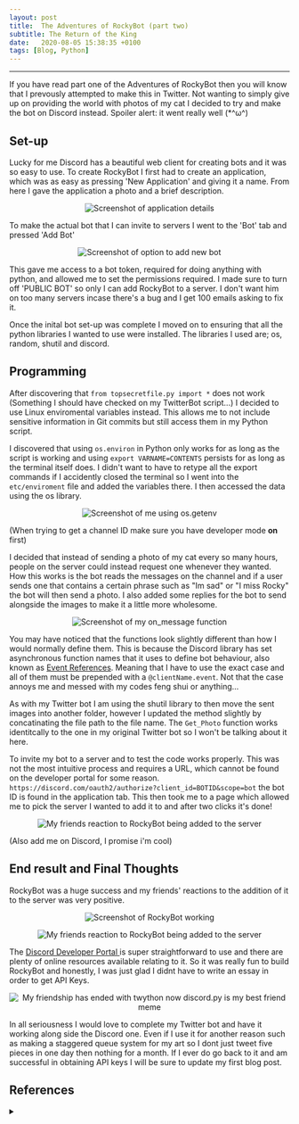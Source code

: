 ```yaml
---
layout: post
title:  The Adventures of RockyBot (part two)
subtitle: The Return of the King
date:   2020-08-05 15:38:35 +0100
tags: [Blog, Python]
---
```


---

If you have read part one of the Adventures of RockyBot then you will know that I prevously attempted to make this in Twitter. Not wanting to simply give up on providing the world with photos of my cat I decided to try and make the bot on Discord instead. Spoiler alert: it went really well (*^ω^) 

## Set-up

Lucky for me Discord has a beautiful web client for creating bots and it was so easy to use.
To create RockyBot I first had to create an application, which was as easy as pressing 'New Application' and giving it a name. 
From here I gave the application a photo and a brief description.
<p align="center">
  <img src="../assets/img/DiscordDesc.png" alt="Screenshot of application details"/>
</p> 

To make the actual bot that I can invite to servers I went to the 'Bot' tab and pressed 'Add Bot'

<p align="center">
  <img src="../assets/img/CreateBot.png" alt="Screenshot of option to add new bot"/>
</p> 

This gave me access to a bot token, required for doing anything with python, and allowed me to set the permissions required. I made sure to turn off 'PUBLIC BOT' so only I can add RockyBot to a server. I don't want him on too many servers incase there's a bug and I get 100 emails asking to fix it.


Once the inital bot set-up was complete I moved on to ensuring that all the python libraries I wanted to use were installed.
The libraries I used are; os, random, shutil and discord.


## Programming

After discovering that `from topsecretfile.py import *` does not work (Something I should have checked on my TwitterBot script...) I decided to use Linux enviromental variables instead. 
This allows me to not include sensitive information in Git commits but still access them in my Python script.

I discovered that using `os.environ` in Python only works for as long as the script is working and using `export VARNAME=CONTENTS` persists for as long as the terminal itself does.
I didn't want to have to retype all the export commands if I accidently closed the terminal so I went into the `etc/enviroment` file and added the variables there.
I then accessed the data using the os library.

<p align="center">
  <img src="../assets/img/EnvVars.png" alt="Screenshot of me using os.getenv"/>
</p> 

(When trying to get a channel ID make sure you have developer mode **on** first)

I decided that instead of sending a photo of my cat every so many hours, people on the server could instead request one whenever they wanted.
How this works is the bot reads the messages on the channel and if a user sends one that contains a certain phrase such as "Im sad" or "I miss Rocky" the bot will then send a photo.
I also added some replies for the bot to send alongside the images to make it a little more wholesome.

<p align="center">
  <img src="../assets/img/onMessage.png" alt="Screenshot of my on_message function"/>
</p> 

You may have noticed that the functions look slightly different than how I would normally define them. This is because the Discord library has set asynchronous function names that it uses to define bot behaviour, also known as <a href="https://discordpy.readthedocs.io/en/latest/api.html#event-reference">Event References</a>. Meaning that I have to use the exact case and all of them must be prepended with a `@clientName.event`.
Not that the case annoys me and messed with my codes feng shui or anything...

As with my Twitter bot I am using the shutil library to then move the sent images into another folder, however I updated the method slightly by concatinating the file path to the file name.
The `Get_Photo` function works identitcally to the one in my original Twitter bot so I won't be talking about it here. 

To invite my bot to a server and to test the code works properly. This was not the most intuitive process and requires a URL, which cannot be found on the developer portal for some reason.
`https://discord.com/oauth2/authorize?client_id=BOTID&scope=bot` the bot ID is found in the application tab.
This then took me to a page which allowed me to pick the server I wanted to add it to and after two clicks it's done!

<p align="center">
  <img src="../assets/img/AuthRockyBot.png" alt="My friends reaction to RockyBot being added to the server"/>
</p>
(Also add me on Discord, I promise i'm cool)

## End result and Final Thoughts

RockyBot was a huge success and my friends' reactions to the addition of it to the server was very positive.
<p align="center">
  <img src="../assets/img/RockyBotWorking.png" alt="Screenshot of RockyBot working"/>
</p>

<p align="center">
  <img src="../assets/img/Reaction.png" alt="My friends reaction to RockyBot being added to the server"/>
</p>

The <a href="https://discord.com/developers/applications"> Discord Developer Portal </a> is super straightforward to use and there are plenty of online resources available relating to it. 
So it was really fun to build RockyBot and honestly, I was just glad I didnt have to write an essay in order to get API Keys.

<p align="center">
  <img src="../assets/img/FriendshipMeme.png" alt="My friendship has ended with twython now discord.py is my best friend meme"/>
</p> 

In all seriousness I would love to complete my Twitter bot and have it working along side the Discord one. Even if I use it for another reason such as making a staggered queue system for my art so I dont just tweet five pieces in one day then nothing for a month.
If I ever do go back to it and am successful in obtaining API keys I will be sure to update my first blog post.

## References 
<details>
 <summary markdown="span"></summary>
Discord Developer Portal: <a href="https://discord.com/developers/applications">https://discord.com/developers/applications</a>
<br/>
Discord.py Documentation: <a href="https://discordpy.readthedocs.io/en/latest/index.html"> https://discordpy.readthedocs.io/en/latest/index.html </a>
<br/>
Linux Enviroment Variables Guide: <a href="https://linuxize.com/post/how-to-set-and-list-environment-variables-in-linux/"> https://linuxize.com/post/how-to-set-and-list-environment-variables-in-linux/ </a>
<br/>
Discord Bot Tutorial: <a href="https://www.youtube.com/watch?v=nW8c7vT6Hl4&list=PLW3GfRiBCHOhfVoiDZpSz8SM_HybXRPzZ"> https://www.youtube.com/watch?v=nW8c7vT6Hl4&list=PLW3GfRiBCHOhfVoiDZpSz8SM_HybXRPzZ </a>
 </details>
